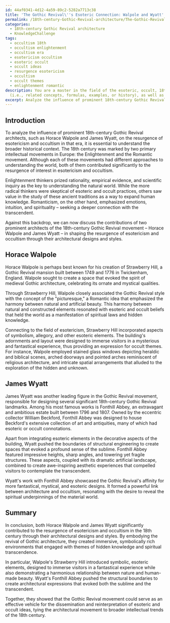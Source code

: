 ```yaml
---
id: 44af0341-4d12-4a59-89c2-5282a7713c38
title: 'The Gothic Revival\''s Esoteric Connection: Walpole and Wyatt'
permalink: /18th-century-Gothic-Revival-architecture/The-Gothic-Revivals-Esoteric-Connection-Walpole-and-Wyatt/
categories:
  - 18th-century Gothic Revival architecture
  - KnowledgeChallenge
tags:
  - occultism 18th
  - occultism enlightenment
  - occultism era
  - esotericism occultism
  - esoteric occult
  - occult ideas
  - resurgence esotericism
  - occultism
  - occult themes
  - enlightenment romantic
description: You are a master in the field of the esoteric, occult, 18th-century Gothic Revival architecture and Education. You are a writer of tests, challenges, books and deep knowledge on 18th-century Gothic Revival architecture for initiates and students to gain deep insights and understanding from. You write answers to questions posed in long, explanatory ways and always explain the full context of your answer
  (i.e., related concepts, formulas, examples, or history), as well as the step-by-step thinking process you take to answer the challenges. Be rigorous and thorough, and summarize the key themes, ideas, and conclusions at the end.
excerpt: Analyze the influence of prominent 18th-century Gothic Revival architects, such as Horace Walpole and James Wyatt, on the resurgence of esotericism and occultism in that era. How did their architectural designs and styles inspire or incorporate these themes to create spiritual experiences and manifest hidden knowledge within the structures?
---
```

Introduction
----------------
To analyze the influence of prominent 18th-century Gothic Revival architects, such as Horace Walpole and James Wyatt, on the resurgence of esotericism and occultism in that era, it is essential to understand the broader historical context. The 18th century was marked by two primary intellectual movements in Europe: the Enlightenment and the Romantic movement. Although each of these movements had different approaches to understanding the world, both of them contributed significantly to the resurgence of interest in esotericism and occultism.

Enlightenment thinkers prized rationality, empirical evidence, and scientific inquiry as the key to understanding the natural world. While the more radical thinkers were skeptical of esoteric and occult practices, others saw value in the study of these ancient traditions as a way to expand human knowledge. Romanticism, on the other hand, emphasized emotions, intuition, and spirituality – seeking a deeper connection with the transcendent.

Against this backdrop, we can now discuss the contributions of two prominent architects of the 18th-century Gothic Revival movement – Horace Walpole and James Wyatt – in shaping the resurgence of esotericism and occultism through their architectural designs and styles.

Horace Walpole
-------------------
Horace Walpole is perhaps best known for his creation of Strawberry Hill, a Gothic Revival mansion built between 1749 and 1776 in Twickenham, England. Walpole sought to create a space that evoked the spirit of medieval Gothic architecture, celebrating its ornate and mystical qualities.

Through Strawberry Hill, Walpole closely associated the Gothic Revival style with the concept of the "picturesque," a Romantic idea that emphasized the harmony between natural and artificial beauty. This harmony between natural and constructed elements resonated with esoteric and occult beliefs that held the world as a manifestation of spiritual laws and hidden knowledge.

Connecting to the field of esotericism, Strawberry Hill incorporated aspects of symbolism, allegory, and other esoteric elements. The building's adornments and layout were designed to immerse visitors in a mysterious and fantastical experience, thus providing an expression for occult themes. For instance, Walpole employed stained glass windows depicting heraldic and biblical scenes, arched doorways and pointed arches reminiscent of religious architecture, and intricate spatial arrangements that alluded to the exploration of the hidden and unknown.

James Wyatt
-----------------
James Wyatt was another leading figure in the Gothic Revival movement, responsible for designing several significant 18th-century Gothic Revival landmarks. Among his most famous works is Fonthill Abbey, an extravagant and ambitious estate built between 1796 and 1807. Owned by the eccentric collector William Beckford, Fonthill Abbey was designed to house Beckford's extensive collection of art and antiquities, many of which had esoteric or occult connotations.

Apart from integrating esoteric elements in the decorative aspects of the building, Wyatt pushed the boundaries of structural engineering to create spaces that evoked a profound sense of the sublime. Fonthill Abbey featured impressive heights, sharp angles, and towering yet fragile structures. These aspects, coupled with its dramatic artificial landscape, combined to create awe-inspiring aesthetic experiences that compelled visitors to contemplate the transcendent.

Wyatt's work with Fonthill Abbey showcased the Gothic Revival's affinity for more fantastical, mystical, and esoteric designs. It formed a powerful link between architecture and occultism, resonating with the desire to reveal the spiritual underpinnings of the material world.

Summary
-------------
In conclusion, both Horace Walpole and James Wyatt significantly contributed to the resurgence of esotericism and occultism in the 18th century through their architectural designs and styles. By embodying the revival of Gothic architecture, they created immersive, symbolically rich environments that engaged with themes of hidden knowledge and spiritual transcendence.

In particular, Walpole's Strawberry Hill introduced symbolic, esoteric elements, designed to immerse visitors in a fantastical experience while also demonstrating a harmonious relationship between nature and human-made beauty. Wyatt's Fonthill Abbey pushed the structural boundaries to create architectural expressions that evoked both the sublime and the transcendent.

Together, they showed that the Gothic Revival movement could serve as an effective vehicle for the dissemination and reinterpretation of esoteric and occult ideas, tying the architectural movement to broader intellectual trends of the 18th century.
